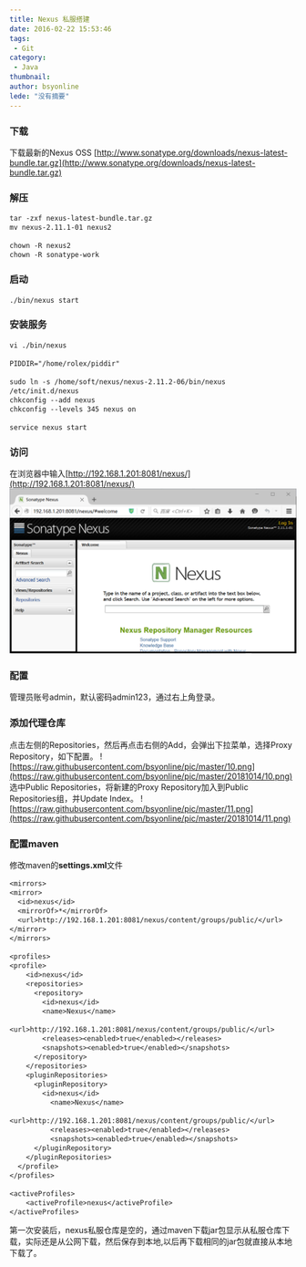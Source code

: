 ```yaml
---
title: Nexus 私服搭建
date: 2016-02-22 15:53:46
tags:
 - Git
category: 
 - Java
thumbnail: 
author: bsyonline
lede: "没有摘要"
---
```



### 下载

下载最新的Nexus OSS
[http://www.sonatype.org/downloads/nexus-latest-bundle.tar.gz](http://www.sonatype.org/downloads/nexus-latest-bundle.tar.gz)

### 解压
```
tar -zxf nexus-latest-bundle.tar.gz  
mv nexus-2.11.1-01 nexus2

chown -R nexus2
chown -R sonatype-work
```
### 启动
```
./bin/nexus start
```
### 安装服务
```
vi ./bin/nexus

PIDDIR="/home/rolex/piddir"

sudo ln -s /home/soft/nexus/nexus-2.11.2-06/bin/nexus /etc/init.d/nexus  
chkconfig --add nexus  
chkconfig --levels 345 nexus on  

service nexus start
```
### 访问

在浏览器中输入[http://192.168.1.201:8081/nexus/](http://192.168.1.201:8081/nexus/)
![img](https://raw.githubusercontent.com/bsyonline/pic/master/20181014/9.png)

### 配置

管理员账号admin，默认密码admin123，通过右上角登录。

### 添加代理仓库

点击左侧的Repositories，然后再点击右侧的Add，会弹出下拉菜单，选择Proxy Repository，如下配置。
![https://raw.githubusercontent.com/bsyonline/pic/master/10.png](https://raw.githubusercontent.com/bsyonline/pic/master/20181014/10.png)
选中Public Repositories，将新建的Proxy Repository加入到Public Repositories组，并Update Index。
![https://raw.githubusercontent.com/bsyonline/pic/master/11.png](https://raw.githubusercontent.com/bsyonline/pic/master/20181014/11.png)

### 配置maven

修改maven的**settings.xml**文件
```
<mirrors>
<mirror>
  <id>nexus</id>
  <mirrorOf>*</mirrorOf>     
  <url>http://192.168.1.201:8081/nexus/content/groups/public/</url>
</mirror>
</mirrors>

<profiles>
<profile>
    <id>nexus</id>
    <repositories>
      <repository>
        <id>nexus</id>
        <name>Nexus</name>
        <url>http://192.168.1.201:8081/nexus/content/groups/public/</url>
        <releases><enabled>true</enabled></releases>
        <snapshots><enabled>true</enabled></snapshots>
      </repository>
    </repositories>
    <pluginRepositories>
      <pluginRepository>
        <id>nexus</id>
          <name>Nexus</name>
          <url>http://192.168.1.201:8081/nexus/content/groups/public/</url>
          <releases><enabled>true</enabled></releases>
          <snapshots><enabled>true</enabled></snapshots>
      </pluginRepository>
    </pluginRepositories>
  </profile>
</profiles>

<activeProfiles>
	<activeProfile>nexus</activeProfile>
</activeProfiles>
```

第一次安装后，nexus私服仓库是空的，通过maven下载jar包显示从私服仓库下载，实际还是从公网下载，然后保存到本地,以后再下载相同的jar包就直接从本地下载了。
